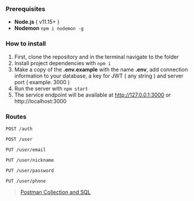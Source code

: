 ### Prerequisites

- **Node.js** ( v11.15+ )
- **Nodemon** `npm i nodemon -g`

### How to install

1. First, clone the repository and in the terminal navigate to the folder
2. Install project dependencies with `npm i`
3. Make a copy of the **.env.example** with the name **.env**, add connection information to your database, a key for JWT ( any string ) and server port ( example: 3000 )
4. Run the server with `npm start`
5. The service endpoint will be available at http://127.0.0.1:3000 or http://localhost:3000

### Routes
```
POST /auth

POST /user

PUT /user/email

PUT /user/nickname

PUT /user/password

PUT /user/phone
```
> <a href="https://github.com/jonathansilva/api/blob/master/data">Postman Collection and SQL</a>
